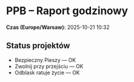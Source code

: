 # PPB – Raport godzinowy
**Czas (Europe/Warsaw):** 2025-10-21 10:32

## Status projektów
- Bezpieczny Pieszy — OK
- Zwolnij przy przejściu — OK
- Odblask ratuje życie — OK

